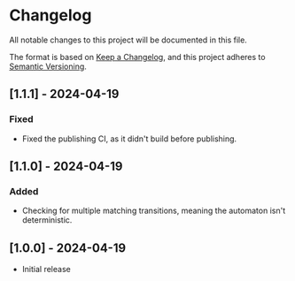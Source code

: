 # Changelog

All notable changes to this project will be documented in this file.

The format is based on [Keep a Changelog](https://keepachangelog.com/en/1.1.0/),
and this project adheres to [Semantic Versioning](https://semver.org/spec/v2.0.0.html).

## [1.1.1] - 2024-04-19
### Fixed
- Fixed the publishing CI, as it didn't build before publishing.

## [1.1.0] - 2024-04-19
### Added
- Checking for multiple matching transitions, meaning the automaton isn't deterministic.

## [1.0.0] - 2024-04-19
- Initial release
